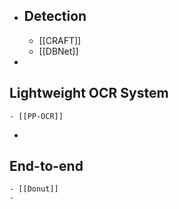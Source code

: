 - ## Detection
	- [[CRAFT]]
	- [[DBNet]]
-
## Lightweight OCR System
	- [[PP-OCR]]
-
## End-to-end
	- [[Donut]]
	-